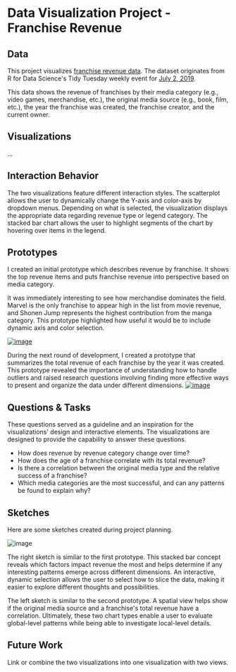 # Data Visualization Project - Franchise Revenue

## Data
This project visualizes [franchise revenue data](https://gist.github.com/vwm/1598b47bed8c5ecdd18dea2fb52680f4/#file-readme-md).  The dataset originates from R for Data Science's Tidy Tuesday weekly event for [July 2, 2019](https://github.com/rfordatascience/tidytuesday/tree/master/data/2019/2019-07-02).

This data shows the revenue of franchises by their media category (e.g., video games, merchandise, etc.), the original media source (e.g., book, film, etc.), the year the franchise was created, the franchise creator, and the current owner.

## Visualizations
...

## Interaction Behavior
The two visualizations feature different interaction styles.  The scatterplot allows the user to dynamically change the Y-axis and color-axis by dropdown menus.  Depending on what is selected, the visualization displays the appropriate data regarding revenue type or legend category.  The stacked bar chart allows the user to highlight segments of the chart by hovering over items in the legend.

## Prototypes
I created an initial prototype which describes revenue by franchise.  It shows the top revenue items and puts franchise revenue into perspective based on media category.

It was immediately interesting to see how merchandise dominates the field. Marvel is the only franchise to appear high in the list from movie revenue, and Shonen Jump represents the highest contribution from the manga category.  This prototype highlighted how useful it would be to include dynamic axis and color selection.

[![image](https://user-images.githubusercontent.com/2779058/65630273-18306980-dfa3-11e9-933f-976104996302.png)](https://beta.vizhub.com/vwm/880af0e6afe24609b87ca5a18faa8a9e)

During the next round of development, I created a prototype that summarizes the total revenue of each franchise by the year it was created.  This prototype revealed the importance of understanding how to handle outliers and raised research questions involving finding more effective ways to present and organize the data under different dimensions.
[![image](https://user-images.githubusercontent.com/2779058/65630754-ff748380-dfa3-11e9-87f7-fbff2ea2b53b.png)](https://beta.vizhub.com/vwm/e99d07afaf75445b8edb3788056b8644)

## Questions & Tasks
These questions served as a guideline and an inspiration for the visualizations' design and interactive elements.  The visualizations are designed to provide the capability to answer these questions.
* How does revenue by revenue category change over time?
* How does the age of a franchise correlate with its total revenue?
* Is there a correlation between the original media type and the relative success of a franchise?
* Which media categories are the most successful, and can any patterns be found to explain why?

## Sketches
Here are some sketches created during project planning.

![image](https://user-images.githubusercontent.com/2779058/65631329-52026f80-dfa5-11e9-8e27-b4a571972155.png)


The right sketch is similar to the first prototype.  This stacked bar concept reveals which factors impact revenue the most and helps determine if any interesting patterns emerge across different dimensions.  An interactive, dynamic selection allows the user to select how to slice the data, making it easier to explore different thoughts and possibilities.

The left sketch is similar to the second prototype.  A spatial view helps show if the original media source and a franchise's total revenue have a correlation.  Ultimately, these two chart types enable a user to evaluate global-level patterns while being able to investigate local-level details.

## Future Work
Link or combine the two visualizations into one visualization with two views.
